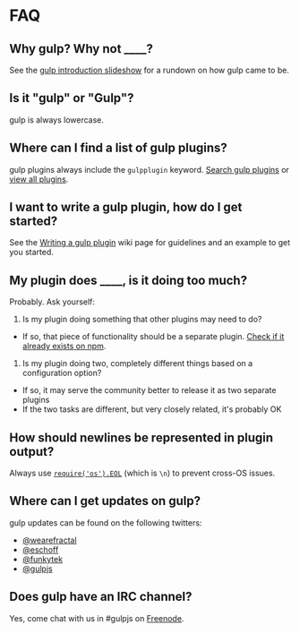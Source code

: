 # FAQ

## Why gulp? Why not ____?

See the [gulp introduction slideshow] for a rundown on how gulp came to be.

## Is it "gulp" or "Gulp"?

gulp is always lowercase.

## Where can I find a list of gulp plugins?

gulp plugins always include the `gulpplugin` keyword. [Search gulp plugins][search-gulp-plugins] or [view all plugins][npm plugin search].

## I want to write a gulp plugin, how do I get started?

See the [Writing a gulp plugin] wiki page for guidelines and an example to get you started.

## My plugin does ____, is it doing too much?

Probably. Ask yourself:

1. Is my plugin doing something that other plugins may need to do?
  - If so, that piece of functionality should be a separate plugin. [Check if it already exists on npm][npm plugin search].
1. Is my plugin doing two, completely different things based on a configuration option?
  - If so, it may serve the community better to release it as two separate plugins
  - If the two tasks are different, but very closely related, it's probably OK

## How should newlines be represented in plugin output?

Always use [`require('os').EOL`](http://nodejs.org/api/os.html#os_os_eol) (which is `\n`) to prevent cross-OS issues.

## Where can I get updates on gulp?

gulp updates can be found on the following twitters:

- [@wearefractal](https://twitter.com/wearefractal)
- [@eschoff](https://twitter.com/eschoff)
- [@funkytek](https://twitter.com/funkytek)
- [@gulpjs](https://twitter.com/gulpjs)

## Does gulp have an IRC channel?

Yes, come chat with us in #gulpjs on [Freenode].

[Writing a gulp plugin]: writing-a-plugin/README.md
[gulp introduction slideshow]: http://slid.es/contra/gulp
[Freenode]: http://freenode.net/
[search-gulp-plugins]: http://gratimax.github.io/search-gulp-plugins/
[npm plugin search]: https://npmjs.org/browse/keyword/gulpplugin
